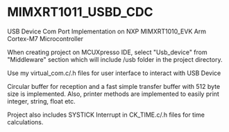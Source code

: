 # MIMXRT1011_USBD_CDC
USB Device Com Port Implementation on NXP MIMXRT1010_EVK Arm Cortex-M7 Microcontroller

When creating project on MCUXpresso IDE, select "Usb_device" from "Middleware" section which will include /usb folder
in the project directory. 

Use my virtual_com.c/.h files for user interface to interact with USB Device

Circular buffer for reception and a fast simple transfer buffer with 512 byte size is implemented. Also, printer methods are implemented to easily print integer, string, float etc.

Project also includes SYSTICK Interrupt in CK_TIME.c/.h files for time calculations.
